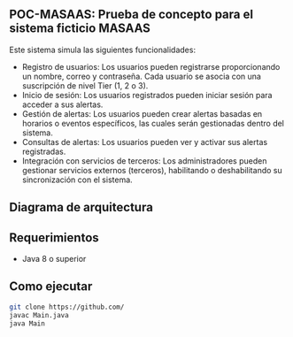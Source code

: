POC-MASAAS: Prueba de concepto para el sistema ficticio MASAAS
-----------------------------------------------------------------------------------------


Este sistema simula las siguientes funcionalidades:
- Registro de usuarios: Los usuarios pueden registrarse proporcionando un nombre, correo y contraseña. Cada usuario se asocia con una suscripción de nivel Tier (1, 2 o 3).
- Inicio de sesión: Los usuarios registrados pueden iniciar sesión para acceder a sus alertas.
- Gestión de alertas: Los usuarios pueden crear alertas basadas en horarios o eventos específicos, las cuales serán gestionadas dentro del sistema.
- Consultas de alertas: Los usuarios pueden ver y activar sus alertas registradas.
- Integración con servicios de terceros: Los administradores pueden gestionar servicios externos (terceros), habilitando o deshabilitando su sincronización con el sistema.

## Diagrama de arquitectura

## Requerimientos
- Java 8 o superior

## Como ejecutar
   ```bash
   git clone https://github.com/
   javac Main.java
   java Main
